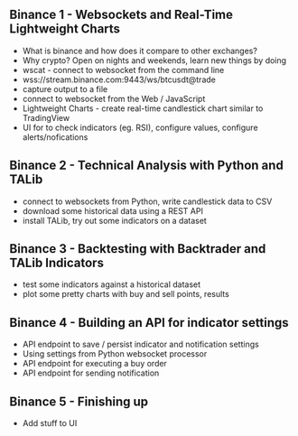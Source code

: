 
## Binance 1 -  Websockets and Real-Time Lightweight Charts

* What is binance and how does it compare to other exchanges? 
* Why crypto? Open on nights and weekends, learn new things by doing
* wscat - connect to websocket from the command line
* wss://stream.binance.com:9443/ws/btcusdt@trade
* capture output to a file
* connect to websocket from the Web / JavaScript
* Lightweight Charts - create real-time candlestick chart similar to TradingView
* UI for to check indicators (eg. RSI), configure values, configure alerts/nofications

## Binance 2 - Technical Analysis with Python and TALib

* connect to websockets from Python, write candlestick data to CSV 
* download some historical data using a REST API
* install TALib, try out some indicators on a dataset

## Binance 3 - Backtesting with Backtrader and TALib Indicators

* test some indicators against a historical dataset
* plot some pretty charts with buy and sell points, results

## Binance 4 - Building an API for indicator settings

* API endpoint to save / persist indicator and notification settings
* Using settings from Python websocket processor
* API endpoint for executing a buy order
* API endpoint for sending notification

## Binance 5 - Finishing up

* Add stuff to UI

